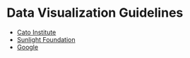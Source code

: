 # Data Visualization Guidelines
>
- [Cato Institute](./resources/PocketStyleBook.pdf)
- [Sunlight Foundation](./resources/Sunlight-StyleGuide-DataViz.pdf) 
- [Google](https://material.io/design/communication/data-visualization.html) 